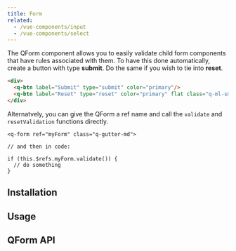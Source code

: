 ```yaml
---
title: Form
related:
  - /vue-components/input
  - /vue-components/select
---
```


The QForm component allows you to easily validate child form components that have rules associated with them. To have this done automatically, create a button with type **submit**. Do the same if you wish to tie into **reset**.

```html
<div>
  <q-btn label="Submit" type="submit" color="primary"/>
  <q-btn label="Reset" type="reset" color="primary" flat class="q-ml-sm" />
</div>
```

Alternatvely, you can give the QForm a ref name and call the `validate` and `resetValidation` functions directly.

```
<q-form ref="myForm" class="q-gutter-md">

// and then in code:

if (this.$refs.myForm.validate()) {
  // do something
}
```

## Installation
<doc-installation components="QForm" />

## Usage

<doc-example title="Basic" file="QForm/Basic" />

## QForm API
<doc-api file="QForm" />


